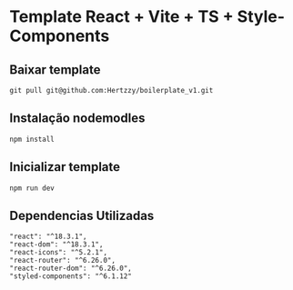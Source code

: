 # Template React + Vite + TS + Style-Components

## Baixar template

```
git pull git@github.com:Hertzzy/boilerplate_v1.git
```

## Instalação nodemodles

```
npm install
```

## Inicializar template

```
npm run dev
```

## Dependencias Utilizadas

```
"react": "^18.3.1",
"react-dom": "^18.3.1",
"react-icons": "^5.2.1",
"react-router": "^6.26.0",
"react-router-dom": "^6.26.0",
"styled-components": "^6.1.12"
```
